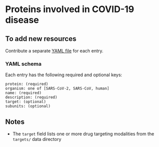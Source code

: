 # Proteins involved in COVID-19 disease

## To add new resources

Contribute a separate [YAML file](https://yaml.org/) for each entry.

### YAML schema

Each entry has the following required and optional keys:
```
protein: (required)
organism: one of [SARS-CoV-2, SARS-CoV, human]
name: (required)
description: (required)
target: (optional)
subunits: (optional)
```

## Notes
* The `target` field lists one or more drug targeting modalities from the `targets/` data directory
